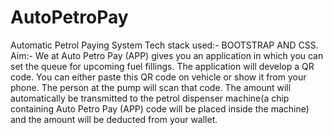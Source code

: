 # AutoPetroPay
 Automatic Petrol Paying System
Tech stack used:- BOOTSTRAP AND CSS. Aim:- We at Auto Petro Pay (APP) gives you an application in which you can set the queue for upcoming fuel fillings. The application will develop a QR code. You can either paste this QR code on vehicle or show it from your phone. The person at the pump will scan that code. The amount will automatically be transmitted to the petrol dispenser machine(a chip containing Auto Petro Pay (APP) code will be placed inside the machine) and the amount will be deducted from your wallet.
